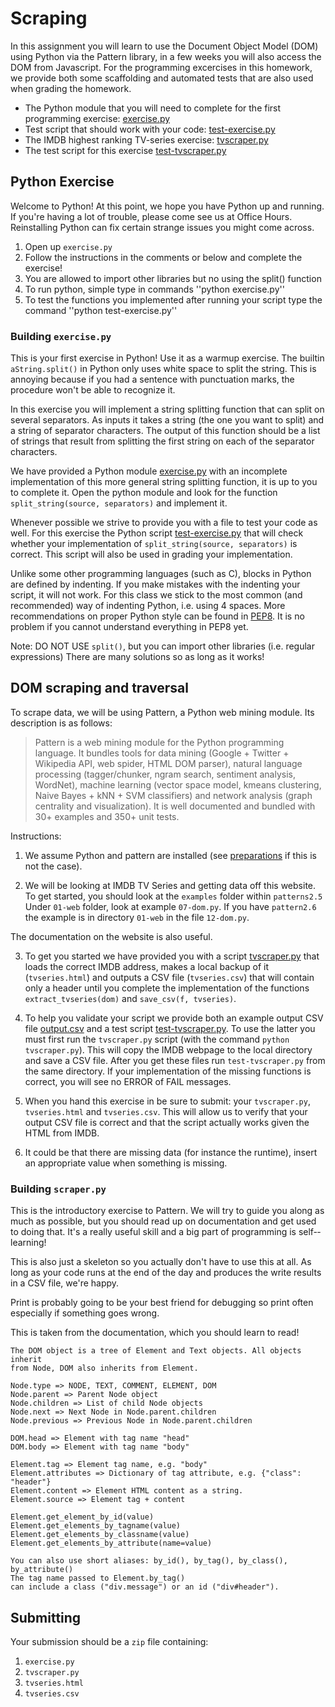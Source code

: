 # Scraping

In this assignment you will learn to use the Document Object Model (DOM) using
Python via the Pattern library, in a few weeks you will also access the DOM
from Javascript. For the programming excercises in this homework, we provide
both some scaffolding and automated tests that are also used when grading the
homework.

* The Python module that you will need to complete for the first programming
  exercise: [exercise.py]
* Test script that should work with your code: [test-exercise.py]
* The IMDB highest ranking TV-series exercise: [tvscraper.py]
* The test script for this exercise [test-tvscraper.py]

[exercise.py]: exercise.py
[test-exercise.py]: test-exercise.py
[tvscraper.py]: tvscraper.py
[test-tvscraper.py]: test-tvscraper.py

## Python Exercise

Welcome to Python! At this point, we hope you have Python up and running. If
you're having a lot of trouble, please come see us at Office Hours. Reinstalling Python can fix certain strange issues you might
come across.

1. Open up `exercise.py`
2. Follow the instructions in the comments or below and complete the exercise!
3. You are allowed to import other libraries but no using the split() function
4. To run python, simple type in commands ''python exercise.py''
5. To test the functions you implemented after running your script type the command ''python test-exercise.py''

### Building `exercise.py`

This is your first exercise in Python! Use it as a warmup exercise. The
built­in `aString.split()` in Python only uses white­ space to split the string.
This is annoying because if you had a sentence with punctuation marks, the
procedure won't be able to recognize it.

In this exercise you will implement a string splitting function that can split
on several separators. As inputs it takes a string (the one you want to split)
and a string of separator characters. The output of this function should be a
list of strings that result from splitting the first string on each of the 
separator characters.

We have provided a Python module [exercise.py] with an incomplete
implementation of this more general string splitting function, it is up to you
to complete it. Open the python module and look for the function
`split_string(source, separators)` and implement it.

Whenever possible we strive to provide you with a file to test your code as
well. For this exercise the Python script [test-exercise.py] that will check
whether your implementation of `split_string(source, separators)` is correct.
This script will also be used in grading your implementation.

Unlike some other programming languages (such as C), blocks in Python are
defined by indenting. If you make mistakes with the indenting your script,
it will not work. For this class we stick to the most common (and 
recommended) way of indenting Python, i.e. using 4 spaces. More
recommendations on proper Python style can be found in [PEP8]. It is no
problem if you cannot understand everything in PEP8 yet.

[PEP8]: http://www.python.org/dev/peps/pep-0008/

Note: DO NOT USE `split()`, but you can import other libraries (i.e. regular
expressions) There are many solutions so as long as it works!

## DOM scraping and traversal

To scrape data, we will be using Pattern, a Python web mining module. Its
description is as follows:

> Pattern is a web mining module for the Python programming language. It bundles
> tools for data mining (Google + Twitter + Wikipedia API, web spider, HTML DOM
> parser), natural language processing (tagger/chunker, n­gram search, sentiment
> analysis, WordNet), machine learning (vector space model, k­means clustering,
> Naive Bayes + k­NN + SVM classifiers) and network analysis (graph centrality
> and visualization). It is well documented and bundled with 30+ examples and
> 350+ unit tests.

Instructions:

1. We assume Python and pattern are installed (see [preparations] if this is not
the case).

2. We will be looking at IMDB TV Series and getting data off this website. To
get started, you should look at the `examples` folder within `patterns­2.5`
Under `01-web` folder, look at example `07-dom.py`. If you have `pattern2.6`
the example is in directory `01-web` in the file `12-dom.py`.

The documentation on the website is also useful.

3. To get you started we have provided you with a script [tvscraper.py] that 
loads the correct IMDB address, makes a local backup of it (`tvseries.html`)
and outputs a CSV file (`tvseries.csv`) that will contain only a header until
you complete the implementation of the functions `extract_tvseries(dom)` and
`save_csv(f, tvseries)`.

4. To help you validate your script we provide both an example output CSV
file [output.csv] and a test script [test-tvscraper.py]. To use the latter you
must first run the `tvscraper.py` script (with the command 
`python tvscraper.py`). This will copy the IMDB webpage to the local directory
and save a CSV file. After you get these files run `test-tvscraper.py` from 
the same directory. If your implementation of the missing functions is
correct, you will see no ERROR of FAIL messages.

5. When you hand this exercise in be sure to submit: your `tvscraper.py`, 
`tvseries.html` and `tvseries.csv`. This will allow us to verify that your
output CSV file is correct and that the script actually works given the HTML
from IMDB.

6. It could be that there are missing data (for instance the runtime), insert
   an appropriate value when something is missing.

[output.csv]: output.csv
[test-tvscraper.py]: test-tvscraper.py
[preparations]: http://data3.mprog.nl/homework/preparations

### Building `scraper.py`

This is the introductory exercise to Pattern. We will try to guide you along as
much as possible, but you should read up on documentation and get used to doing
that. It's a really useful skill and a big part of programming is 
self-­learning!

This is also just a skeleton so you actually don't have to use this at all. As
long as your code runs at the end of the day and produces the write results in
a CSV file, we're happy.

Print is probably going to be your best friend for debugging so print often
especially if something goes wrong.

This is taken from the documentation, which you should learn to read!

	The DOM object is a tree of Element and Text objects. All objects inherit
	from Node, DOM also inherits from Element.
	
	Node.type => NODE, TEXT, COMMENT, ELEMENT, DOM
	Node.parent => Parent Node object
	Node.children => List of child Node objects
	Node.next => Next Node in Node.parent.children
	Node.previous => Previous Node in Node.parent.children
	
	DOM.head => Element with tag name "head"
	DOM.body => Element with tag name "body"
	
	Element.tag => Element tag name, e.g. "body"
	Element.attributes => Dictionary of tag attribute, e.g. {"class": "header"}
	Element.content => Element HTML content as a string.
	Element.source => Element tag + content
	
	Element.get_element_by_id(value)
	Element.get_elements_by_tagname(value)
	Element.get_elements_by_classname(value)
	Element.get_elements_by_attribute(name=value)
	
	You can also use short aliases: by_id(), by_tag(), by_class(), by_attribute()
	The tag name passed to Element.by_tag()
	can include a class ("div.message") or an id ("div#header").

## Submitting

Your submission should be a `zip` file containing:

1. `exercise.py`
2. `tvscraper.py`
3. `tvseries.html`
4. `tvseries.csv`
